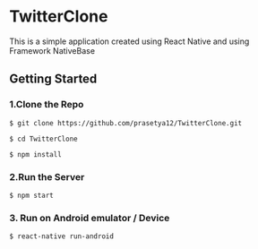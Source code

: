 # TwitterClone
This is a simple application created using React Native and using Framework NativeBase

## Getting Started

### 1.Clone the Repo

```
$ git clone https://github.com/prasetya12/TwitterClone.git

$ cd TwitterClone

$ npm install

```

### 2.Run the Server

```
$ npm start

```

### 3. Run on Android emulator / Device

```
$ react-native run-android

```
